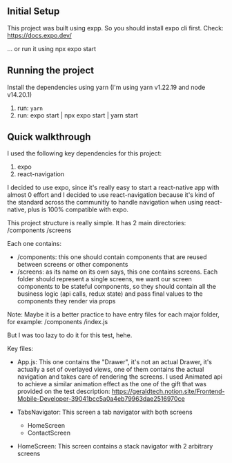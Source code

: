 ## Initial Setup
This project was built using expp. So you should install expo cli first. Check: https://docs.expo.dev/


... or run it using npx expo start

## Running the project
Install the dependencies using yarn (I'm using yarn v1.22.19 and node v14.20.1)

1. run: `yarn`
2. run: expo start | npx expo start | yarn start

## Quick walkthrough
I used the following key dependencies for this project:
1. expo
2. react-navigation

I decided to use expo, since it's really easy to start a react-native app with almost 0 effort and I decided to use react-navigation because it's kind of the standard across the communitiy to handle navigation when using react-native, plus is 100% compatible with expo.

This project structure is really simple. It has 2 main directories:
/components
/screens

Each one contains:
* /components: this one should contain components that are reused between screens or other components
* /screens: as its name on its own says, this one contains screens. Each folder should represent a single screens, we want our screen components to be stateful components, so they should contain all the business logic (api calls, redux state) and pass final values to the components they render via props


Note: Maybe it is a better practice to have entry files for each major folder, for example:
/components
    /index.js

But I was too lazy to do it for this test, hehe.

Key files:
* App.js: This one contains the "Drawer", it's not an actual Drawer, it's actually a set of overlayed views, one of them contains the actual navigation and takes care of rendering the screens. I used Animated api to achieve a similar animation effect as the one of the gift that was provided on the test description: https://geraldtech.notion.site/Frontend-Mobile-Developer-39041bcc5a0a4eb79963dae2516970ce

* TabsNavigator: This screen a tab navigator with both screens
    * HomeScreen
    * ContactScreen

* HomeScreen: This screen contains a stack navigator with 2 arbitrary screens


